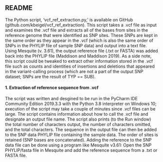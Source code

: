 ## README
The Python script, ‘vcf_ref_extraction.py,’ is available on GitHub (github.com/kbeigel/vcf_ref_extraction). This script takes a .vcf file as input and examines the .vcf file and extracts all of the bases from sites in the reference genome that were identified as SNP sites. These SNPs are kept in the same order as they appear in the .vcf (which is also the same order of SNPs in the PHYLIP file of sample SNP data) and output into a text file. Using Mesquite (v. 3.61), the output reference file (.txt or FASTA) was added back into the PHYLIP file (Maddison and Maddison 2019). As a side note, this script could be tweaked to extract other information stored in the .vcf file such as counts and identities of insertions and deletions that appeared in the variant-calling process (which are not a part of the output SNP dataset; SNPs are the result of TYP == SUB). 

#### 1. Extraction of reference sequence from .vcf
The script was written and desgined to be run in the PyCharm IDE Community Edition 2019.3.3 with the Python 3.8 interpreter on Windows 10; execution of the script may take a couple of minutes since .vcf files can be large. The script contains information about how to call the .vcf file and designate an output file name. The script also prints (to the Run window) the total number of characters output, the number of characters omitted, and the total characters. The sequence in the output file can then be added to the SNP data PHYLIP file containing the sample data. The order of sites is retained (SNP bases are concatenated). Adding the reference to the SNP data file can be done using a program like Mesquite v3.61: Open the SNP PHYLIP/fasta file in Mesquite and add the reference sequence from a .txt or FASTA file.
